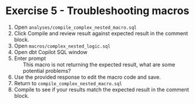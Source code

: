 # Exercise 5 - Troubleshooting macros

1. Open `analyses/compile_complex_nested_macro.sql`
2. Click Compile and review result against expected result in the comment block.
3. Open `macros/complex_nested_logic.sql`
4. Open dbt Copilot SQL window
5. Enter prompt <ul>This macro is not returning the expected result, what are some potential problems?</ul>
6. Use the provided response to edit the macro code and save.
7. Return to `compile_complex_nested_macro.sql`
8. Compile to see if your results match the expected result in the comment block.
